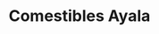 ---
title: "Comestibles Ayala"
url: /la-linea-de-la-concepcion/comestibles-ayala/
shop: comodidad
---